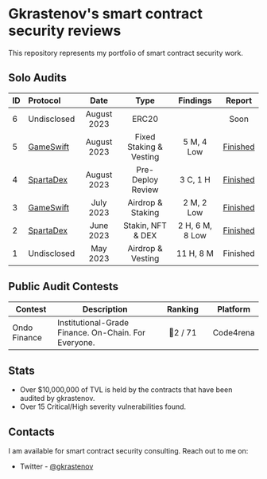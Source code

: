 # Gkrastenov's smart contract security reviews

This repository represents my portfolio of smart contract security work.

## Solo Audits

| ID | Protocol           | Date       | Type                | Findings             | Report      |
|:-- | :----------------- | :---------:| :-----------------: | :------------------: | :---------: |
| 6 | Undisclosed        |  August 2023  |  ERC20   |        | Soon    |
| 5 | [GameSwift](https://twitter.com/GameSwift_io)  |  August 2023  |  Fixed Staking & Vesting   |  5 M, 4 Low       | [Finished](./solo/GameSwift-Security-Review-2.md)     |
| 4 | [SpartaDex](https://twitter.com/Spartadex_io)        |  August 2023  |  Pre-Deploy Review  | 3 C, 1 H | [Finished](./solo/SpartaDex-Security-Review-2.md)     |
| 3 | [GameSwift](https://twitter.com/GameSwift_io)         |  July 2023 | Airdrop & Staking    |  2 M, 2 Low     | [Finished](./solo/GameSwift-Security-Review.md)          |
| 2 | [SpartaDex](https://twitter.com/Spartadex_io)         |  June 2023 |  Stakin, NFT & DEX  |  2 H, 6 M, 8 Low | [Finished](./solo/SpartaDex-Security-Review.md)   |
| 1 | Undisclosed        |  May 2023  |  Airdrop & Vesting   |  11 H, 8 M           | Finished    |

## Public Audit Contests

| Contest | Description | &nbsp;&nbsp;&nbsp;Ranking&nbsp;&nbsp;&nbsp; | Platform  |
| ------------------------------------ | ------------------------------------------------------------ | :-----------------------------------------: | :-------: |
| Ondo Finance | Institutional-Grade Finance. On-Chain. For Everyone. |  🥈2 / 71            | Code4rena |

## Stats

-  Over $10,000,000 of TVL is held by the contracts that have been audited by gkrastenov.
-  Over 15 Critical/High severity vulnerabilities found.

## Contacts

I am available for smart contract security consulting. Reach out to me on:

- Twitter - [@gkrastenov](https://twitter.com/gkrastenov)
